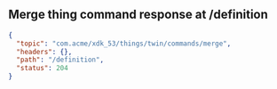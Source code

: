 ## Merge thing command response at /definition

```json
{
  "topic": "com.acme/xdk_53/things/twin/commands/merge",
  "headers": {},
  "path": "/definition",
  "status": 204
}
```
